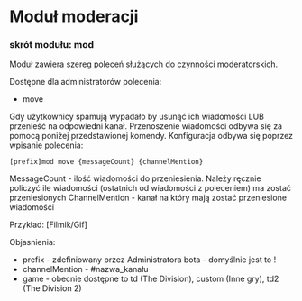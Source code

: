 # Moduł moderacji
### skrót modułu: mod

Moduł zawiera szereg poleceń służących do czynności moderatorskich.

Dostępne dla administratorów polecenia:
- move

Gdy użytkownicy spamują wypadało by usunąć ich wiadomości LUB przenieść na odpowiedni kanał.
Przenoszenie wiadomości odbywa się za pomocą poniżej przedstawionej komendy.
Konfiguracja odbywa się poprzez wpisanie polecenia: 
```
[prefix]mod move {messageCount} {channelMention}
```
MessageCount - ilość wiadomości do przeniesienia. Należy ręcznie policzyć ile wiadomości (ostatnich od wiadomości z poleceniem) ma zostać przeniesionych
ChannelMention - kanał na który mają zostać przeniesione wiadomości

Przykład:
[Filmik/Gif]



Objasnienia:

- prefix - zdefiniowany przez Administratora bota - domyślnie jest to !
- channelMention - #nazwa_kanału
- game - obecnie dostępne to td (The Division), custom (Inne gry), td2 (The Division 2)